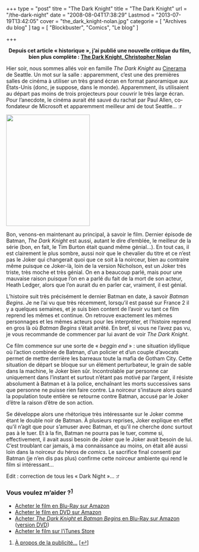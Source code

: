 +++
type = "post"
titre = "The Dark Knight"
title = "The Dark Knight"
url = "/the-dark-night"
date = "2008-08-04T17:38:29"
Lastmod = "2013-07-19T13:42:05"
cover = "the_dark_knight-nolan.jpg"
categorie = [ "Archives du blog" ]
tag = [ "Blockbuster", "Comics", "Le blog" ]

+++

<p style="text-align: center;"><strong>Depuis cet article &laquo;&nbsp;historique&nbsp;&raquo;, j&rsquo;ai publié une nouvelle critique du film, bien plus complète : <a href="/2012/07/18/dark-knight-nolan/" title="The Dark Knight, Christopher Nolan">The Dark Knight, Christopher Nolan</a></strong></p>
<p>Hier soir, nous sommes allés voir en famille <em>The Dark Knight</em> au <a href="http://www.cinerama.com/">Cinerama</a> de Seattle. Un mot sur la salle : apparemment, c&rsquo;est une des premières salles de cinéma à utiliser un très grand écran en format panoramique aux États-Unis (donc, je suppose, dans le monde). Apparemment, ils utilisaient au départ pas moins de trois projecteurs pour couvrir le très large écran. Pour l&rsquo;anecdote, le cinéma aurait été sauvé du rachat par Paul Allen, co-fondateur de Microsoft et apparemment meilleur ami de tout Seattle&#8230; <img src="/wp-includes/images/smilies/rolleyes.png" alt=":roll:" class="wp-smiley" style="height: 1em; max-height: 1em;" /></p>
<a href="http://nicolasfurno.com/blog/wp-content/2008/09/18949761_w434_h_q80.jpg"><img class="size-medium wp-image-326 alignleft" title="18949761_w434_h_q80" src="18949761_w434_h_q80-225x300.jpg" alt="" width="225" height="300" /></a>
<p>Bon, venons-en maintenant au principal, à savoir le film. Dernier épisode de Batman, <em>The Dark Knight</em> est aussi, autant le dire d&rsquo;emblée, le meilleur de la série (bon, en fait, le Tim Burton était quand même génial&#8230;). En tout cas, il est clairement le plus sombre, aussi noir que le chevalier du titre et ce n&rsquo;est pas le Joker qui changerait quoi que ce soit à la noirceur, bien au contraire même puisque ce Joker-là, loin de la version Nicholson, est un Joker très triste, très moche et très génial. On en a beaucoup parlé, mais pour une mauvaise raison puisque l&rsquo;on en a parlé du fait de la mort de son acteur, Heath Ledger, alors que l&rsquo;on aurait du en parler car, vraiment, il est génial.</p>
<p>L&rsquo;histoire suit très précisément le dernier Batman en date, à savoir <em>Batman Begins</em>. Je ne l&rsquo;ai vu que très récemment, lorsqu&rsquo;il est passé sur France 2 il y a quelques semaines, et je suis bien content de l&rsquo;avoir vu tant ce film reprend les mêmes et continue. On retrouve exactement les mêmes personnages et les mêmes acteurs pour les interpréter, et l&rsquo;histoire reprend en gros là où <em>Batman Begins</em> s&rsquo;était arrêté. En bref, si vous ne l&rsquo;avez pas vu, je vous recommande de commencer par lui avant de voir <em>The Dark Knight</em>.</p>
<p>Ce film commence sur une sorte de &laquo;&nbsp;<em>beggin end</em>&nbsp;&raquo; : une situation idyllique où l&rsquo;action combinée de Batman, d&rsquo;un policier et d&rsquo;un couple d&rsquo;avocats permet de mettre derrière les barreaux toute la mafia de Gotham City. Cette situation de départ se bloque sur un élément perturbateur, le grain de sable dans la machine, le Joker bien sûr. Incontrolable par personne car uniquement dans l&rsquo;instant et surtout n&rsquo;étant pas motivé par l&rsquo;argent, il résiste absolument à Batman et à la police, enchaînant les morts successives sans que personne ne puisse rien faire contre. La noirceur s&rsquo;instaure alors quand la population toute entière se retourne contre Batman, accusé par le Joker d&rsquo;être la raison d&rsquo;être de son action.</p>
<p>Se développe alors une rhétorique très intéressante sur le Joker comme étant le double noir de Batman. À plusieurs reprises, Joker explique en effet qu&rsquo;il n&rsquo;agit que pour s&rsquo;amuser avec Batman, et qu&rsquo;il ne cherche donc surtout pas à le tuer. Et à la fin, Batman ne pourra pas le tuer, comme si, effectivement, il avait aussi besoin de Joker que le Joker avait besoin de lui. C&rsquo;est troublant car jamais, à ma connaissance au moins, on était allé aussi loin dans la noirceur du héros de <em>comics</em>. Le sacrifice final consenti par Batman (je n&rsquo;en dis pas plus) confirme cette noirceur ambiente qui rend le film si intéressant&#8230;</p>
<p style="text-align: left;">Edit : correction de tous les &laquo;&nbsp;Dark Night&nbsp;&raquo;&#8230; <img src="/wp-includes/images/smilies/rolleyes.png" alt=":roll:" class="wp-smiley" style="height: 1em; max-height: 1em;" /></p>
<div class="amazon">
<h3>Vous voulez m&rsquo;aider ?<sup><a href="#footnote_0_208" id="identifier_0_208" class="footnote-link footnote-identifier-link" title="&Agrave; propos de la publicit&eacute;&hellip;">1</a></sup></h3>
<ul>
<li><a href="http://www.amazon.fr/gp/product/B001DJF26E/ref=as_li_ss_tl?ie=UTF8&amp;tag=leblogdenic07-21&amp;linkCode=as2&amp;camp=1642&amp;creative=19458&amp;creativeASIN=B001DJF26E">Acheter le film en Blu-Ray sur Amazon</a></li>
<li><a href="http://www.amazon.fr/gp/product/B001LNKF14/ref=as_li_ss_tl?ie=UTF8&amp;tag=leblogdenic07-21&amp;linkCode=as2&amp;camp=1642&amp;creative=19458&amp;creativeASIN=B001LNKF14">Acheter le film en DVD sur Amazon</a></li>
<li><a href="http://www.amazon.fr/gp/product/B002HESR3Y/ref=as_li_ss_tl?ie=UTF8&amp;tag=leblogdenic07-21&amp;linkCode=as2&amp;camp=1642&amp;creative=19458&amp;creativeASIN=B002HESR3Y">Acheter <em>The Dark Knight</em> et <em>Batman Begins</em> en Blu-Ray sur Amazon</a> (<a href="http://www.amazon.fr/gp/product/B005DL25ZO/ref=as_li_ss_tl?ie=UTF8&amp;tag=leblogdenic07-21&amp;linkCode=as2&amp;camp=1642&amp;creative=19458&amp;creativeASIN=B005DL25ZO">version DVD</a>)</li>
<li><a href="http://itunes.apple.com/fr/movie/dark-knight-le-chevalier-noir/id365397266">Acheter le film sur l&rsquo;iTunes Store</a></li>
</ul>
</div>
<ol class="footnotes"><li id="footnote_0_208" class="footnote"><a href="/soutien/">À propos de la publicité…</a> [<a href="#identifier_0_208" class="footnote-link footnote-back-link">&#8617;</a>]</li></ol>
